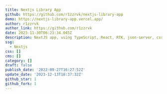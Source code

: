 ```yaml
---
title: Nextjs Library App
github: https://github.com/r1zzrvk/nextjs-library-app
demo: https://nextjs-library-app.vercel.app/
author: r1zzrvk
author_link: https://github.com/r1zzrvk
date: 2023-11-30T06:23:34.045Z
description: NextJS app, using TypeScript, React, RTK, json-server, css-in-js.
ssg:
  - Nextjs
css: []
cms: []
category: []
draft: false
publish_date: '2022-09-27T16:27:52Z'
update_date: '2023-12-13T18:37:32Z'
github_star: 1
github_fork: 1
---
```

